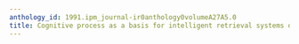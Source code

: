 ```yaml
---
anthology_id: 1991.ipm_journal-ir0anthology0volumeA27A5.0
title: Cognitive process as a basis for intelligent retrieval systems design
---
```

